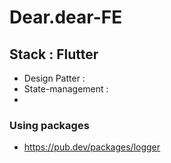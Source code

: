 # Dear.dear-FE
## Stack : Flutter
* Design Patter :
* State-management :
* 


### Using packages
* https://pub.dev/packages/logger
